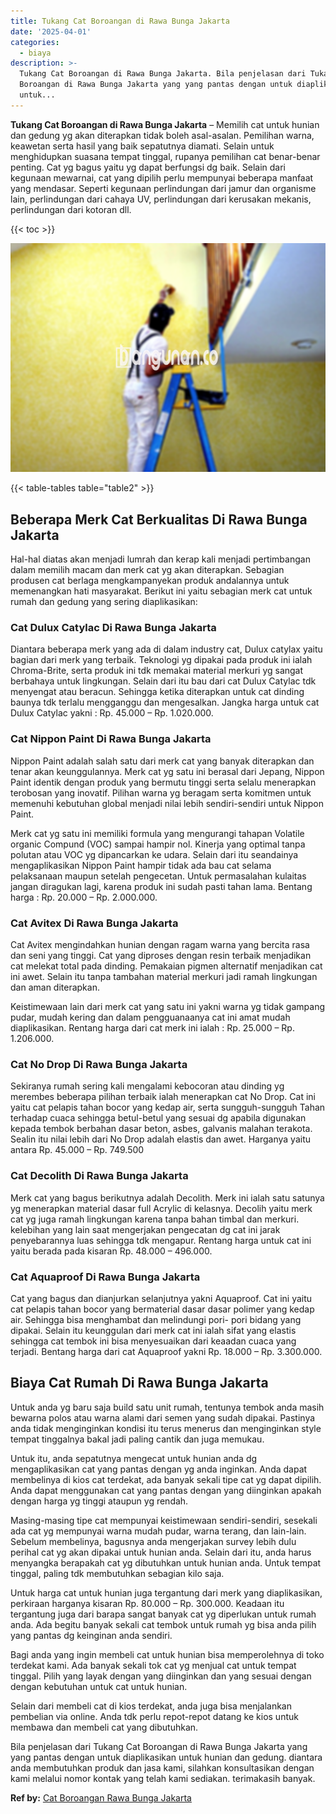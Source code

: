 ```yaml
---
title: Tukang Cat Boroangan di Rawa Bunga Jakarta
date: '2025-04-01'
categories:
  - biaya
description: >-
  Tukang Cat Boroangan di Rawa Bunga Jakarta. Bila penjelasan dari Tukang Cat
  Boroangan di Rawa Bunga Jakarta yang yang pantas dengan untuk diaplikasikan
  untuk...
---
```


**Tukang Cat Boroangan di Rawa Bunga Jakarta** – Memilih cat untuk hunian dan gedung yg akan diterapkan tidak boleh asal-asalan. Pemilihan warna, keawetan serta hasil yang baik sepatutnya diamati. Selain untuk menghidupkan suasana tempat tinggal, rupanya pemilihan cat benar-benar penting. Cat yg bagus yaitu yg dapat berfungsi dg baik. Selain dari kegunaan mewarnai, cat yang dipilih perlu mempunyai beberapa manfaat yang mendasar. Seperti kegunaan perlindungan dari jamur dan organisme lain, perlindungan dari cahaya UV, perlindungan dari kerusakan mekanis, perlindungan dari kotoran dll.

{{< toc >}}

![Tukang Cat Boroangan di Rawa Bunga Jakarta](/images/jasa-cat-murah25.png)

{{< table-tables table="table2" >}}

## Beberapa Merk Cat Berkualitas Di Rawa Bunga Jakarta

Hal-hal diatas akan menjadi lumrah dan kerap kali menjadi pertimbangan dalam memilih macam dan merk cat yg akan diterapkan. Sebagian produsen cat berlaga mengkampanyekan produk andalannya untuk memenangkan hati masyarakat. Berikut ini yaitu sebagian merk cat untuk rumah dan gedung yang sering diaplikasikan:

### Cat Dulux Catylac Di Rawa Bunga Jakarta

Diantara beberapa merk yang ada di dalam industry cat, Dulux catylax yaitu bagian dari merk yang terbaik. Teknologi yg dipakai pada produk ini ialah Chroma-Brite, serta produk ini tdk memakai material merkuri yg sangat berbahaya untuk lingkungan. Selain dari itu bau dari cat Dulux Catylac tdk menyengat atau beracun. Sehingga ketika diterapkan untuk cat dinding baunya tdk terlalu mengganggu dan mengesalkan. Jangka harga untuk cat Dulux Catylac yakni : Rp. 45.000 – Rp. 1.020.000.

### Cat Nippon Paint Di Rawa Bunga Jakarta

Nippon Paint adalah salah satu dari merk cat yang banyak diterapkan dan tenar akan keunggulannya. Merk cat yg satu ini berasal dari Jepang, Nippon Paint identik dengan produk yang bermutu tinggi serta selalu menerapkan terobosan yang inovatif. Pilihan warna yg beragam serta komitmen untuk memenuhi kebutuhan global menjadi nilai lebih sendiri-sendiri untuk Nippon Paint.

Merk cat yg satu ini memiliki formula yang mengurangi tahapan Volatile organic Compund (VOC) sampai hampir nol. Kinerja yang optimal tanpa polutan atau VOC yg dipancarkan ke udara. Selain dari itu seandainya mengaplikasikan Nippon Paint hampir tidak ada bau cat selama pelaksanaan maupun setelah pengecetan. Untuk permasalahan kulaitas jangan diragukan lagi, karena produk ini sudah pasti tahan lama. Bentang harga : Rp. 20.000 – Rp. 2.000.000.

### Cat Avitex Di Rawa Bunga Jakarta

Cat Avitex mengindahkan hunian dengan ragam warna yang bercita rasa dan seni yang tinggi. Cat yang diproses dengan resin terbaik menjadikan cat melekat total pada dinding. Pemakaian pigmen alternatif menjadikan cat ini awet. Selain itu tanpa tambahan material merkuri jadi ramah lingkungan dan aman diterapkan.

Keistimewaan lain dari merk cat yang satu ini yakni warna yg tidak gampang pudar, mudah kering dan dalam pengguanaanya cat ini amat mudah diaplikasikan. Rentang harga dari cat merk ini ialah : Rp. 25.000 – Rp. 1.206.000.

### Cat No Drop Di Rawa Bunga Jakarta

Sekiranya rumah sering kali mengalami kebocoran atau dinding yg merembes beberapa pilihan terbaik ialah menerapkan cat No Drop. Cat ini yaitu cat pelapis tahan bocor yang kedap air, serta sungguh-sungguh Tahan terhadap cuaca sehingga betul-betul yang sesuai dg apabila digunakan kepada tembok berbahan dasar beton, asbes, galvanis malahan terakota. Sealin itu nilai lebih dari No Drop adalah elastis dan awet. Harganya yaitu antara Rp. 45.000 – Rp. 749.500

### Cat Decolith Di Rawa Bunga Jakarta

Merk cat yang bagus berikutnya adalah Decolith. Merk ini ialah satu satunya yg menerapkan material dasar full Acrylic di kelasnya. Decolih yaitu merk cat yg juga ramah lingkungan karena tanpa bahan timbal dan merkuri. kelebihan yang lain saat mengerjakan pengecatan dg cat ini jarak penyebarannya luas sehingga tdk mengapur. Rentang harga untuk cat ini yaitu berada pada kisaran Rp. 48.000 – 496.000.

### Cat Aquaproof Di Rawa Bunga Jakarta

Cat yang bagus dan dianjurkan selanjutnya yakni Aquaproof. Cat ini yaitu cat pelapis tahan bocor yang bermaterial dasar dasar polimer yang kedap air. Sehingga bisa menghambat dan melindungi pori- pori bidang yang dipakai. Selain itu keunggulan dari merk cat ini ialah sifat yang elastis sehingga cat tembok ini bisa menyesuaikan dari keaadan cuaca yang terjadi. Bentang harga dari cat Aquaproof yakni Rp. 18.000 – Rp. 3.300.000.

## Biaya Cat Rumah Di Rawa Bunga Jakarta

Untuk anda yg baru saja build satu unit rumah, tentunya tembok anda masih bewarna polos atau warna alami dari semen yang sudah dipakai. Pastinya anda tidak menginginkan kondisi itu terus menerus dan menginginkan style tempat tinggalnya bakal jadi paling cantik dan juga memukau.

Untuk itu, anda sepatutnya mengecat untuk hunian anda dg mengaplikasikan cat yang pantas dengan yg anda inginkan. Anda dapat membelinya di kios cat terdekat, ada banyak sekali tipe cat yg dapat dipilih. Anda dapat menggunakan cat yang pantas dengan yang diinginkan apakah dengan harga yg tinggi ataupun yg rendah.

Masing-masing tipe cat mempunyai keistimewaan sendiri-sendiri, sesekali ada cat yg mempunyai warna mudah pudar, warna terang, dan lain-lain. Sebelum membelinya, bagusnya anda mengerjakan survey lebih dulu perihal cat yg akan dipakai untuk hunian anda. Selain dari itu, anda harus menyangka berapakah cat yg dibutuhkan untuk hunian anda. Untuk tempat tinggal, paling tdk membutuhkan sebagian kilo saja.

Untuk harga cat untuk hunian juga tergantung dari merk yang diaplikasikan, perkiraan harganya kisaran Rp. 80.000 – Rp. 300.000. Keadaan itu tergantung juga dari barapa sangat banyak cat yg diperlukan untuk rumah anda. Ada begitu banyak sekali cat tembok untuk rumah yg bisa anda pilih yang pantas dg keinginan anda sendiri.

Bagi anda yang ingin membeli cat untuk hunian bisa memperolehnya di toko terdekat kami. Ada banyak sekali tok cat yg menjual cat untuk tempat tinggal. Pilih yang layak dengan yang diinginkan dan yang sesuai dengan dengan kebutuhan untuk cat untuk hunian.

Selain dari membeli cat di kios terdekat, anda juga bisa menjalankan pembelian via online. Anda tdk perlu repot-repot datang ke kios untuk membawa dan membeli cat yang dibutuhkan.

Bila penjelasan dari Tukang Cat Boroangan di Rawa Bunga Jakarta yang yang pantas dengan untuk diaplikasikan untuk hunian dan gedung. diantara anda membutuhkan produk dan jasa kami, silahkan konsultasikan dengan kami melalui nomor kontak yang telah kami sediakan. terimakasih banyak.

**Ref by:** [Cat Boroangan Rawa Bunga Jakarta](https://id.wikipedia.org/wiki/Cat)
